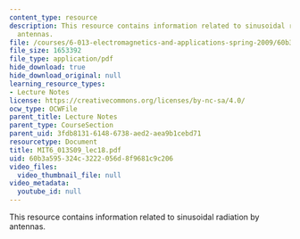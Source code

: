 ```yaml
---
content_type: resource
description: This resource contains information related to sinusoidal radiation by
  antennas.
file: /courses/6-013-electromagnetics-and-applications-spring-2009/60b3a595324c3222056d8f9681c9c206_MIT6_013S09_lec18.pdf
file_size: 1653392
file_type: application/pdf
hide_download: true
hide_download_original: null
learning_resource_types:
- Lecture Notes
license: https://creativecommons.org/licenses/by-nc-sa/4.0/
ocw_type: OCWFile
parent_title: Lecture Notes
parent_type: CourseSection
parent_uid: 3fdb8131-6148-6738-aed2-aea9b1cebd71
resourcetype: Document
title: MIT6_013S09_lec18.pdf
uid: 60b3a595-324c-3222-056d-8f9681c9c206
video_files:
  video_thumbnail_file: null
video_metadata:
  youtube_id: null
---
```

This resource contains information related to sinusoidal radiation by antennas.